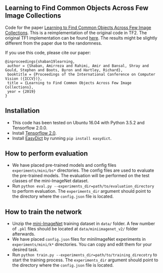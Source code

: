 ## Learning to Find Common Objects Across Few Image Collections

Code for the paper [Learning to Find Common Objects Across Few Image Collections](https://arxiv.org/abs/1904.12936). This is a reimplementation of the original code in TF2. The original TF1 implementation can be found [here](https://github.com/AmirooR/Pairwise-Similarity-knowledge-Transfer-WSOL). The results might be slightly different from the paper due to the randomness.

If you use this code, please cite our paper:

```
@inproceedings{shaban19learning,
 author = {Shaban, Amirreza and Rahimi, Amir and Bansal, Shray and Gould, Stephen and Boots, Byron and Hartley, Richard},
 booktitle = {Proceedings of the International Conference on Computer Vision ({ICCV})},
 title = {Learning to Find Common Objects Across Few Image Collections},
 year = {2019}
}
```

## Installation

* This code has been tested on Ubuntu 16.04 with Python 3.5.2 and Tensorflow 2.0.0.
* Install [Tensorflow 2.0](https://www.tensorflow.org/install).
* Install [EasyDict](https://pypi.org/project/easydict) by running `pip install easydict`.

## How to perform evaluation

* We have placed pre-trained models and config files `experiments/mini/bs*` directories. The config files are used to evaluate the pre-trained models. The evaluation will be performed on the test classes of the mini-ImageNet dataset.
* Run `python eval.py --experiments_dir=path/to/evaluation_directory` to perform evaluation.  The `experiments_dir` argument should point to the directory  where the `config.json` file is located.

## How to train the network

* Unzip the [mini-ImageNet](https://gtvault-my.sharepoint.com/:u:/g/personal/ashaban6_gatech_edu/EYwztplXZflChBxyeszBqa0Br66SgmavA50MR7q0JW3Tww?e=k4arwA) training dataset in `data/` folder. A few number of `.pkl` files should be located at `data/miniimagenet_v2/` folder afterwards.
* We have placed  `config.json` files for miniImageNet experiments in `experiments/mini/k*` directories. You can copy and edit them for your desired task.
* Run `python train.py --experiments_dir=path/to/training_direcotry` to start the training process. The `experiments_dir` argument should point to the directory  where the `config.json` file is located.


